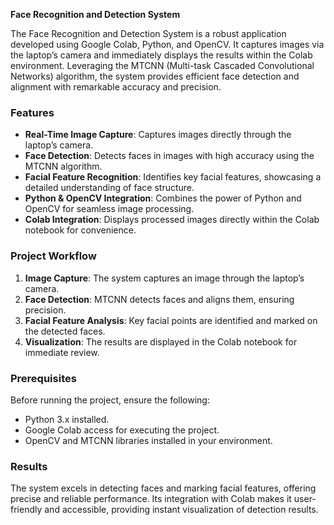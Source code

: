 **Face Recognition and Detection System**  

The Face Recognition and Detection System is a robust application developed using Google Colab, Python, and OpenCV. It captures images via the laptop’s camera and immediately displays the results within the Colab environment. Leveraging the MTCNN (Multi-task Cascaded Convolutional Networks) algorithm, the system provides efficient face detection and alignment with remarkable accuracy and precision.  

### **Features**  
- **Real-Time Image Capture**: Captures images directly through the laptop’s camera.  
- **Face Detection**: Detects faces in images with high accuracy using the MTCNN algorithm.  
- **Facial Feature Recognition**: Identifies key facial features, showcasing a detailed understanding of face structure.  
- **Python & OpenCV Integration**: Combines the power of Python and OpenCV for seamless image processing.  
- **Colab Integration**: Displays processed images directly within the Colab notebook for convenience.  

### **Project Workflow**  
1. **Image Capture**: The system captures an image through the laptop’s camera.  
2. **Face Detection**: MTCNN detects faces and aligns them, ensuring precision.  
3. **Facial Feature Analysis**: Key facial points are identified and marked on the detected faces.  
4. **Visualization**: The results are displayed in the Colab notebook for immediate review.  

### **Prerequisites**  
Before running the project, ensure the following:  
- Python 3.x installed.  
- Google Colab access for executing the project.  
- OpenCV and MTCNN libraries installed in your environment.  

### **Results**  
The system excels in detecting faces and marking facial features, offering precise and reliable performance. Its integration with Colab makes it user-friendly and accessible, providing instant visualization of detection results.
